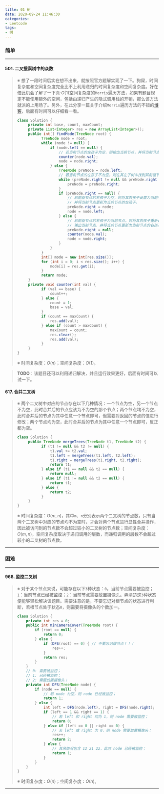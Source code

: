 ```yaml
---
title: 01 树
date: 2020-09-24 11:46:30
categories:
- Leetcode
tags:
- 树
---
```


### 简单

-----

#### 501. 二叉搜索树中的众数

> ※ 想了一段时间后实在想不出来，就按照官方题解实现了一下。狗屎，时间复杂度和空间复杂度完全比不上利用递归的时间复杂度和空间复杂度。好在借此机会了解了一下真·$O(1)$空间复杂度的`Morris`遍历方法，如果有题目规定不能使用额外的空间，包括由递归产生的隐式调用栈的开销，那么该方法就派的上用场了。另外，在此分享一篇关于介绍`Morris`遍历方法的不错的<a href="https://www.cnblogs.com/AnnieKim/archive/2013/06/15/MorrisTraversal.html">博客</a>，后面有时间可以仔细看一看。
>
> ```java
> class Solution {
>      private int base, count, maxCount;
>      private List<Integer> res = new ArrayList<Integer>();
>      public int[] findMode(TreeNode root) {
>            TreeNode node = root;
>            while (node != null) {
>                if (node.left == null) {
>                    // 若当前节点的左孩子为空，则输出当前节点，并将当前节点更新为它的右孩子。
>                    counter(node.val);
>                    node = node.right;
>                } else {
>                    TreeNode preNode = node.left;
>                    // 若当前节点的左孩子不为空，则在其左子树中找到其前驱节点。
>                    while (preNode.right != null && preNode.right != node) {
>                        preNode = preNode.right;
>                    }
>                    if (preNode.right == null) {
>                        // 若前驱节点的右孩子为空，则将其右孩子设置为当前节点，
>                        // 并将当前节点更新为当前节点的左孩子。
>                        preNode.right = node;
>                        node = node.left;
>                    } else {
>                        // 若前驱节点的右孩子为当前节点，则将其右孩子重新设为空（恢复树的形状），
>                        // 输出当前节点，并将当前节点更新为当前节点的右孩子。
>                        preNode.right = null;
>                        counter(node.val);
>                        node = node.right;
>                    }
>                }
>            }
>            int[] mode = new int[res.size()];
>            for (int i = 0; i < res.size(); i++) {
>                mode[i] = res.get(i);
>            }
>            return mode;
>      }
>      private void counter(int val) {
>            if (val == base) {
>                count++;
>            } else {
>                count = 1;
>                base = val;
>            }
>            if (count == maxCount) {
>                res.add(val);
>            } else if (count > maxCount) {
>                maxCount = count;
>                res.clear();
>                res.add(val);
>            }
>      }
> }
> ```
>
> ※ 时间复杂度：$O(n)$；空间复杂度：$O(1)$。

> **TODO**：该题目还可以利用递归解决，并且运行效果更好，后面有时间可以试一下。

#### 617. 合并二叉树

> ※ 两个二叉树中对应的节点存在以下几种情况：一个节点为空，另一个节点不为空，此时合并后的节点应该为不为空的那个节点；两个节点均不为空，此时合并后的节点为其中任意一个节点即可，但需要对返回的节点的值进行修改；两个节点均为空，此时合并后的节点为其中任意一个节点即可，反正都为空。
>
> ```java
> class Solution {
>      public TreeNode mergeTrees(TreeNode t1, TreeNode t2) {
>            if (t1 != null && t2 != null) {
>                t1.val += t2.val;
>                t1.left = mergeTrees(t1.left, t2.left);
>                t1.right = mergeTrees(t1.right, t2.right);
>                return t1;
>            } else if (t1 == null && t2 == null) {
>                return null;
>            } else if (t1 != null && t2 == null) {
>                return t1;
>            } else {
>                return t2;
>            }
>      }
> }
> ```
>
> ※ 时间复杂度：$O(m, n)$，其中`m`、`n`分别表示两个二叉树的节点数，只有当两个二叉树中对应的节点均不为空时，才会对两个节点进行显性合并操作，因此被访问到的节点数不会超过较小的二叉树的节点数；空间复杂度：$O(m, n)$，空间复杂度取决于递归调用的层数，而递归调用的层数不会超过较小的二叉树的节点数。

-----

### 困难

-----

#### 968. 监控二叉树

> ※ 对于某个节点来说，可能存在以下`3`种状态：`0`，当前节点需要被监控；`1`：当前节点已经被监控；`2`：当前节点需要放置摄像头。弄清楚这`3`种状态便能够轻松解决该题目。需要注意的是，不要忘记对根节点的状态进行判断，若根节点处于状态`0`，则需要将摄像头的个数加一。
>
> ```java
> class Solution {
>     private int res = 0;
>     public int minCameraCover(TreeNode root) {
>         if (root == null) {
>             return 0;
>         } else {
>             if (DFS(root) == 0) { // 不要忘记根节点！！！
>                 res++;
>             }
>             return res;
>         }
>     }
>     // 0: 需要被监控；
>     // 1: 已经被监控；
>     // 2: 需要放置摄像头；
>     private int DFS(TreeNode node) {
>         if (node == null) {
>             // 若 node 为空，则 node 已经被监控；
>             return 1;
>         } else {
>             int left = DFS(node.left), right = DFS(node.right);
>             if (left == 1 && right == 1) {
>                 // 若 left 和 right 均为 1，则 node 需要被监控；
>                 return 0;
>             } else if (left == 0 || right == 0) {
>                 // 若 left 或 right 为 0，则 node 需要放置摄像头；
>                 res++;
>                 return 2;
>             } else {
>                 // 其余情况包含 12 21 22，此时 node 已经被监控；
>                 return 1;
>             }
>         }
>     }
> }
> ```
> 
> ※ 时间复杂度：$O(n)$；空间复杂度：$O(n)$。

-----